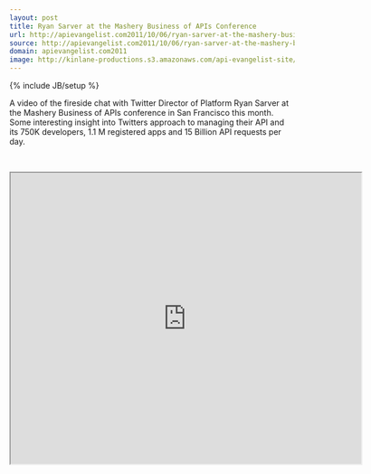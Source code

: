 ```yaml
---
layout: post
title: Ryan Sarver at the Mashery Business of APIs Conference
url: http://apievangelist.com2011/10/06/ryan-sarver-at-the-mashery-business-of-apis-conference/
source: http://apievangelist.com2011/10/06/ryan-sarver-at-the-mashery-business-of-apis-conference/
domain: apievangelist.com2011
image: http://kinlane-productions.s3.amazonaws.com/api-evangelist-site/blog/ryan_sarver_twitter.jpg
---
```

{% include JB/setup %}<p>
     A video of the fireside chat with Twitter Director of Platform Ryan Sarver at the Mashery Business of APIs conference in San Francisco this month. Some interesting insight into Twitters approach to managing their API and its 750K developers, 1.1 M registered apps and 15 Billion API requests per day.
</p>
<p>
      
</p>
<p>
     <iframe src="http://www.youtube.com/embed/Mu_RMMIUkc8" width="620" height="515"></iframe>
</p>
